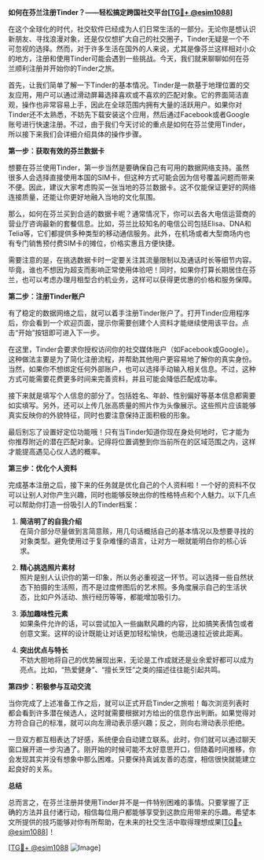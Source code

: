 **如何在芬兰注册Tinder？——轻松搞定跨国社交平台[[TG💪+ @esim1088](https://t.me/s/esim1088)]**

在这个全球化的时代，社交软件已经成为人们日常生活的一部分。无论你是想认识新朋友、寻找浪漫对象，还是仅仅想扩大自己的社交圈子，Tinder无疑是一个不可忽视的选择。然而，对于许多生活在国外的人来说，尤其是像芬兰这样相对小众的地方，注册和使用Tinder可能会遇到一些挑战。今天，我们就来聊聊如何在芬兰顺利注册并开始你的Tinder之旅。

首先，让我们简单了解一下Tinder的基本情况。Tinder是一款基于地理位置的交友应用，用户可以通过滑动屏幕选择喜欢或不喜欢的匹配对象。它的界面简洁直观，操作也非常容易上手，因此在全球范围内拥有大量的活跃用户。如果你对Tinder还不太熟悉，不妨先下载安装这个应用，然后通过Facebook或者Google账号进行快速注册。不过，由于我们今天讨论的重点是如何在芬兰使用Tinder，所以接下来我们会详细介绍具体的操作步骤。

**第一步：获取有效的芬兰数据卡**

想要在芬兰使用Tinder，第一步当然是要确保自己有可用的数据网络支持。虽然很多人会选择直接使用本国的SIM卡，但这种方式可能会因为信号覆盖问题而带来不便。因此，建议大家考虑购买一张当地的芬兰数据卡。这不仅能保证更好的网络连接质量，还能让你更好地融入当地的文化氛围。

那么，如何在芬兰买到合适的数据卡呢？通常情况下，你可以去各大电信运营商的营业厅咨询最新的套餐信息。比如，芬兰比较知名的电信公司包括Elisa、DNA和Telia等，它们都提供多种类型的移动通信服务。此外，在机场或者大型商场内也有专门销售预付费SIM卡的摊位，价格实惠且方便快捷。

需要注意的是，在挑选数据卡时一定要关注其流量限制以及通话时长等细节内容。毕竟，谁也不想因为超支而影响正常使用体验吧！同时，如果你打算长期居住在芬兰，也可以考虑办理月租型合约机业务，这样可以获得更优惠的价格和服务保障。

**第二步：注册Tinder账户**

有了稳定的数据网络之后，就可以着手注册Tinder账户了。打开Tinder应用程序后，你会看到一个欢迎页面，提示你需要创建个人资料才能继续使用该平台。点击“开始”按钮即可进入下一步。

在这里，Tinder会要求你授权访问你的社交媒体账户（如Facebook或Google）。这种做法主要是为了简化注册流程，并帮助其他用户更容易地了解你的真实身份。当然，如果你不想绑定任何外部账户，也可以选择手动输入相关信息。不过，这种方式可能需要花费更多时间来完善资料，并且可能会降低匹配成功率。

接下来就是填写个人信息的部分了。包括姓名、年龄、性别偏好等基本信息都需要如实填写。另外，还可以上传几张高质量的照片作为头像展示。这些照片应该能够真实反映你的外貌特征，同时也要注意保持正面积极的形象。

最后别忘了设置好定位功能哦！只有当Tinder知道你现在身处何地时，它才能为你推荐附近的潜在匹配对象。记得将位置调整到你当前所在的区域范围之内，这样才能提高遇见心仪人选的概率。

**第三步：优化个人资料**

完成基本注册之后，接下来的任务就是优化自己的个人资料啦！一个好的资料不仅可以让别人对你产生兴趣，同时也能够反映出你的性格特点和个人魅力。以下几点可以帮助你打造一份吸引人的Tinder档案：

1. **简洁明了的自我介绍**  
   在简介部分尽量做到言简意赅，用几句话概括自己的基本情况以及想要寻找的对象类型。避免使用过于复杂难懂的语言，让对方一眼就能明白你的核心诉求。

2. **精心挑选照片素材**  
   照片是别人认识你的第一印象，所以务必重视这一环节。可以选择一些自然状态下拍摄的生活照，而不是过度修图后的艺术照。多角度展示自己的生活状态，比如户外活动、旅行经历等等，都能增加吸引力。

3. **添加趣味性元素**  
   如果条件允许的话，可以尝试加入一些幽默风趣的内容，比如搞笑表情包或者创意文案。这样的设计既能让对话更加轻松愉快，也能迅速拉近彼此距离。

4. **突出优点与特长**  
   不妨大胆地将自己的优势展现出来，无论是工作成就还是业余爱好都可以成为亮点。比如，“热爱健身”、“擅长烹饪”之类的描述往往能引起共鸣。

**第四步：积极参与互动交流**

当你完成了上述准备工作之后，就可以正式开启Tinder之旅啦！每次浏览列表时都会看到许多潜在候选人，这时就需要根据对方给出的信息作出判断。如果觉得对方符合自己的标准，就可以向左滑动表示感兴趣；反之，则向右滑动表示拒绝。

一旦双方都互相表达了好感，系统便会自动建立联系。此时，你们就可以通过聊天窗口展开进一步沟通了。刚开始的时候可能不太好意思开口，但随着时间推移，你会发现其实并没有想象中那么困难。只要保持真诚友善的态度，相信很快就能建立起良好的关系。

**总结**

总而言之，在芬兰注册并使用Tinder并不是一件特别困难的事情。只要掌握了正确的方法并且付诸行动，相信每位用户都能够享受到这款应用带来的乐趣。希望本文所提供的技巧能够对你有所帮助，在未来的社交生活中取得理想成果[[TG💪+ @esim1088](https://t.me/s/esim1088)]！

[[TG💪+ @esim1088](https://t.me/s/esim1088) ![Image](https://i.postimg.cc/4NQfJmqS/Snipaste-2025-05-13-00-14-12.png)]